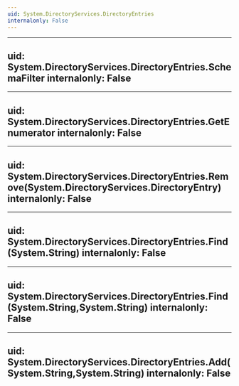 ```yaml
---
uid: System.DirectoryServices.DirectoryEntries
internalonly: False
---
```


---
uid: System.DirectoryServices.DirectoryEntries.SchemaFilter
internalonly: False
---

---
uid: System.DirectoryServices.DirectoryEntries.GetEnumerator
internalonly: False
---

---
uid: System.DirectoryServices.DirectoryEntries.Remove(System.DirectoryServices.DirectoryEntry)
internalonly: False
---

---
uid: System.DirectoryServices.DirectoryEntries.Find(System.String)
internalonly: False
---

---
uid: System.DirectoryServices.DirectoryEntries.Find(System.String,System.String)
internalonly: False
---

---
uid: System.DirectoryServices.DirectoryEntries.Add(System.String,System.String)
internalonly: False
---
